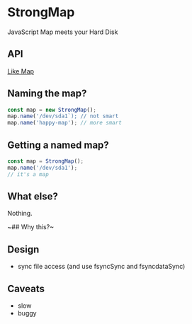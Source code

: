 # StrongMap

JavaScript Map meets your Hard Disk

## API

[Like Map](https://developer.mozilla.org/en-US/docs/Web/JavaScript/Reference/Global_Objects/Map)

## Naming the map?

```js
const map = new StrongMap();
map.name('/dev/sda1`); // not smart
map.name('happy-map'); // more smart
```

## Getting a named map?

```js
const map = StrongMap();
map.name('/dev/sda1');
// it's a map
```

## What else?

Nothing. 

~## Why this?~

## Design

- sync file access (and use fsyncSync and fsyncdataSync)

## Caveats

- slow
- buggy

